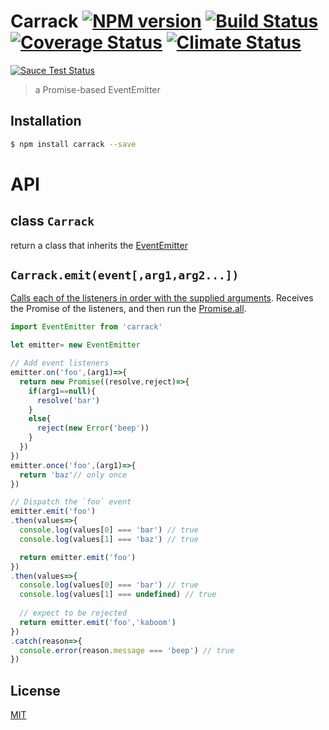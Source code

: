 # Carrack [![NPM version][npm-image]][npm] [![Build Status][travis-image]][travis] [![Coverage Status][cover-image]][cover] [![Climate Status][climate-image]][climate]

[![Sauce Test Status][sauce-image]][sauce]

> a Promise-based EventEmitter

## Installation

```bash
$ npm install carrack --save
```

# API

## class `Carrack`

return a class that inherits the [EventEmitter](https://nodejs.org/api/events.html)

## `Carrack.emit(event[,arg1,arg2...])`

[Calls each of the listeners in order with the supplied arguments][1].
Receives the Promise of the listeners, and then run the [Promise.all][2].

[1]: https://nodejs.org/api/events.html#events_emitter_emit_event_arg1_arg2
[2]: https://developer.mozilla.org/en-US/docs/Web/JavaScript/Reference/Global_Objects/Promise/all

```js
import EventEmitter from 'carrack'

let emitter= new EventEmitter

// Add event listeners
emitter.on('foo',(arg1)=>{
  return new Promise((resolve,reject)=>{
    if(arg1==null){
      resolve('bar')
    }
    else{
      reject(new Error('beep'))
    }
  })
})
emitter.once('foo',(arg1)=>{
  return 'baz'// only once
})

// Dispatch the `foo` event
emitter.emit('foo')
.then(values=>{
  console.log(values[0] === 'bar') // true
  console.log(values[1] === 'baz') // true

  return emitter.emit('foo')
})
.then(values=>{
  console.log(values[0] === 'bar') // true
  console.log(values[1] === undefined) // true
  
  // expect to be rejected
  return emitter.emit('foo','kaboom')
})
.catch(reason=>{
  console.error(reason.message === 'beep') // true
})
```

License
---
[MIT][License]

[License]: http://59naga.mit-license.org/

[sauce-image]: http://soysauce.berabou.me/u/59798/carrack.svg
[sauce]: https://saucelabs.com/u/59798
[npm-image]:https://img.shields.io/npm/v/carrack.svg?style=flat-square
[npm]: https://npmjs.org/package/carrack
[travis-image]: http://img.shields.io/travis/59naga/carrack.svg?style=flat-square
[travis]: https://travis-ci.org/59naga/carrack
[cover-image]: https://img.shields.io/codeclimate/github/59naga/carrack.svg?style=flat-square
[cover]: https://codeclimate.com/github/59naga/carrack/coverage
[climate-image]: https://img.shields.io/codeclimate/coverage/github/59naga/carrack.svg?style=flat-square
[climate]: https://codeclimate.com/github/59naga/carrack
